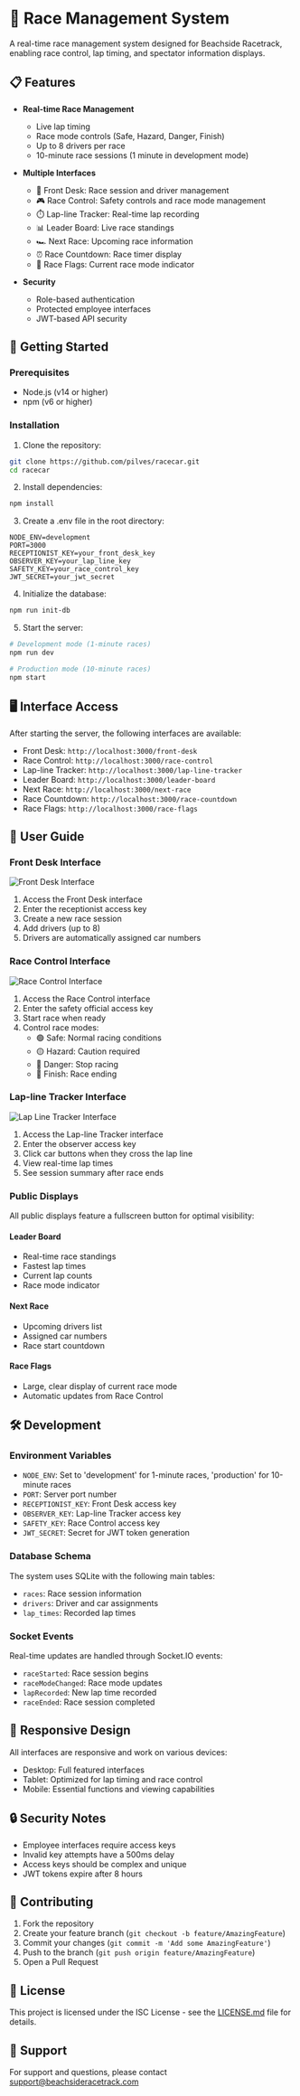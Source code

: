 # 🏁 Race Management System

A real-time race management system designed for Beachside Racetrack, enabling race control, lap timing, and spectator information displays.

## 📋 Features

- **Real-time Race Management**
  - Live lap timing
  - Race mode controls (Safe, Hazard, Danger, Finish)
  - Up to 8 drivers per race
  - 10-minute race sessions (1 minute in development mode)

- **Multiple Interfaces**
  - 🎫 Front Desk: Race session and driver management
  - 🎮 Race Control: Safety controls and race mode management
  - ⏱️ Lap-line Tracker: Real-time lap recording
  - 📊 Leader Board: Live race standings
  - 🏎️ Next Race: Upcoming race information
  - ⏰ Race Countdown: Race timer display
  - 🚦 Race Flags: Current race mode indicator

- **Security**
  - Role-based authentication
  - Protected employee interfaces
  - JWT-based API security

## 🚀 Getting Started

### Prerequisites

- Node.js (v14 or higher)
- npm (v6 or higher)

### Installation

1. Clone the repository:
```bash
git clone https://github.com/pilves/racecar.git
cd racecar
```

2. Install dependencies:
```bash
npm install
```

3. Create a .env file in the root directory:
```env
NODE_ENV=development
PORT=3000
RECEPTIONIST_KEY=your_front_desk_key
OBSERVER_KEY=your_lap_line_key
SAFETY_KEY=your_race_control_key
JWT_SECRET=your_jwt_secret
```

4. Initialize the database:
```bash
npm run init-db
```

5. Start the server:
```bash
# Development mode (1-minute races)
npm run dev

# Production mode (10-minute races)
npm start
```

## 🖥️ Interface Access

After starting the server, the following interfaces are available:

- Front Desk: `http://localhost:3000/front-desk`
- Race Control: `http://localhost:3000/race-control`
- Lap-line Tracker: `http://localhost:3000/lap-line-tracker`
- Leader Board: `http://localhost:3000/leader-board`
- Next Race: `http://localhost:3000/next-race`
- Race Countdown: `http://localhost:3000/race-countdown`
- Race Flags: `http://localhost:3000/race-flags`

## 👥 User Guide

### Front Desk Interface
![Front Desk Interface](./docs/images/front-desk.png)

1. Access the Front Desk interface
2. Enter the receptionist access key
3. Create a new race session
4. Add drivers (up to 8)
5. Drivers are automatically assigned car numbers

### Race Control Interface
![Race Control Interface](./docs/images/race-control.png)

1. Access the Race Control interface
2. Enter the safety official access key
3. Start race when ready
4. Control race modes:
   - 🟢 Safe: Normal racing conditions
   - 🟡 Hazard: Caution required
   - 🔴 Danger: Stop racing
   - 🏁 Finish: Race ending

### Lap-line Tracker Interface
![Lap Line Tracker Interface](./docs/images/lap-tracker.png)

1. Access the Lap-line Tracker interface
2. Enter the observer access key
3. Click car buttons when they cross the lap line
4. View real-time lap times
5. See session summary after race ends

### Public Displays

All public displays feature a fullscreen button for optimal visibility:

#### Leader Board
- Real-time race standings
- Fastest lap times
- Current lap counts
- Race mode indicator

#### Next Race
- Upcoming drivers list
- Assigned car numbers
- Race start countdown

#### Race Flags
- Large, clear display of current race mode
- Automatic updates from Race Control

## 🛠️ Development

### Environment Variables

- `NODE_ENV`: Set to 'development' for 1-minute races, 'production' for 10-minute races
- `PORT`: Server port number
- `RECEPTIONIST_KEY`: Front Desk access key
- `OBSERVER_KEY`: Lap-line Tracker access key
- `SAFETY_KEY`: Race Control access key
- `JWT_SECRET`: Secret for JWT token generation

### Database Schema

The system uses SQLite with the following main tables:
- `races`: Race session information
- `drivers`: Driver and car assignments
- `lap_times`: Recorded lap times

### Socket Events

Real-time updates are handled through Socket.IO events:
- `raceStarted`: Race session begins
- `raceModeChanged`: Race mode updates
- `lapRecorded`: New lap time recorded
- `raceEnded`: Race session completed

## 📱 Responsive Design

All interfaces are responsive and work on various devices:
- Desktop: Full featured interfaces
- Tablet: Optimized for lap timing and race control
- Mobile: Essential functions and viewing capabilities

## 🔒 Security Notes

- Employee interfaces require access keys
- Invalid key attempts have a 500ms delay
- Access keys should be complex and unique
- JWT tokens expire after 8 hours

## 🤝 Contributing

1. Fork the repository
2. Create your feature branch (`git checkout -b feature/AmazingFeature`)
3. Commit your changes (`git commit -m 'Add some AmazingFeature'`)
4. Push to the branch (`git push origin feature/AmazingFeature`)
5. Open a Pull Request

## 📝 License

This project is licensed under the ISC License - see the [LICENSE.md](LICENSE.md) file for details.

## 📧 Support

For support and questions, please contact [support@beachsideracetrack.com](mailto:support@beachsideracetrack.com)